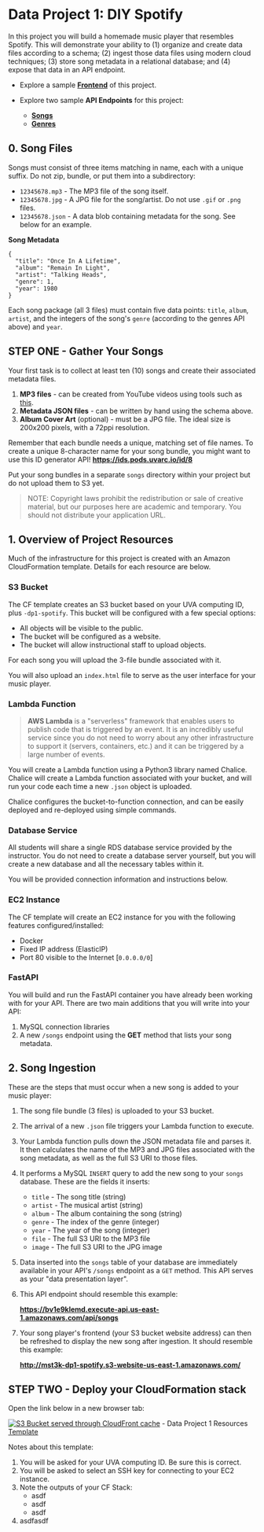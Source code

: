 # Data Project 1: DIY Spotify

In this project you will build a homemade music player that resembles Spotify. This will demonstrate your ability to (1) organize and create data files according to a schema; (2) ingest those data files using modern cloud techniques; (3) store song metadata in a relational database; and (4) expose that data in an API endpoint.

- Explore a sample [**Frontend**](http://mst3k-dp1-spotify.s3-website-us-east-1.amazonaws.com/) of this project.
  
- Explore two sample **API Endpoints** for this project:
  - [**Songs**](https://bv1e9klemd.execute-api.us-east-1.amazonaws.com/api/songs)
  - [**Genres**](https://bv1e9klemd.execute-api.us-east-1.amazonaws.com/api/genres)

## 0. Song Files

Songs must consist of three items matching in name, each with a unique suffix. Do not zip, bundle, or put them into a subdirectory:

- `12345678.mp3` - The MP3 file of the song itself.
- `12345678.jpg` - A JPG file for the song/artist. Do not use `.gif` or `.png` files.
- `12345678.json` - A data blob containing metadata for the song. See below for an example.

**Song Metadata**

```
{
  "title": "Once In A Lifetime",
  "album": "Remain In Light",
  "artist": "Talking Heads",
  "genre": 1,
  "year": 1980
}
```
Each song package (all 3 files) must contain five data points: `title`, `album`, `artist`, and the integers of the song's `genre` (according to the genres API above) and `year`.

## STEP ONE - Gather Your Songs

Your first task is to collect at least ten (10) songs and create their associated metadata files.

1. **MP3 files** - can be created from YouTube videos using tools such as [this](https://ezmp3.cc/).
2. **Metadata JSON files** - can be written by hand using the schema above.
3. **Album Cover Art** (optional) - must be a JPG file. The ideal size is 200x200 pixels, with a 72ppi resolution.

Remember that each bundle needs a unique, matching set of file names. To create a unique 8-character name for your song bundle, you might want to use this ID generator API!  **https://ids.pods.uvarc.io/id/8**

Put your song bundles in a separate `songs` directory within your project but do not upload them to S3 yet.

> NOTE: Copyright laws prohibit the redistribution or sale of creative material, but our purposes here are academic and temporary. You should not distribute your application URL.

## 1. Overview of Project Resources

Much of the infrastructure for this project is created with an Amazon CloudFormation template. Details for each resource are below.

### S3 Bucket

The CF template creates an S3 bucket based on your UVA computing ID, plus `-dp1-spotify`. This bucket will be configured with a few special options:

- All objects will be visible to the public.
- The bucket will be configured as a website.
- The bucket will allow instructional staff to upload objects.

For each song you will upload the 3-file bundle associated with it.

You will also upload an `index.html` file to serve as the user interface for your music player.

### Lambda Function

> **AWS Lambda** is a "serverless" framework that enables users to publish code that is triggered by an event. It is an incredibly useful service since you do not need to worry about any other infrastructure to support it (servers, containers, etc.) and it can be triggered by a large number of events.

You will create a Lambda function using a Python3 library named Chalice. Chalice will create a Lambda function associated with your bucket, and will run your code each time a new `.json` object is uploaded.

Chalice configures the bucket-to-function connection, and can be easily deployed and re-deployed using simple commands.

### Database Service

All students will share a single RDS database service provided by the instructor. You do not need to create a database server yourself, but you will create a new database and all the necessary tables within it.

You will be provided connection information and instructions below.

### EC2 Instance

The CF template will create an EC2 instance for you with the following features configured/installed:

- Docker
- Fixed IP address (ElasticIP)
- Port 80 visible to the Internet [`0.0.0.0/0`]

### FastAPI

You will build and run the FastAPI container you have already been working with for your API. There are two main additions that you will write into your API:

1. MySQL connection libraries
2. A new `/songs` endpoint using the **GET** method that lists your song metadata.

## 2. Song Ingestion

These are the steps that must occur when a new song is added to your music player:

1. The song file bundle (3 files) is uploaded to your S3 bucket.
2. The arrival of a new `.json` file triggers your Lambda function to execute.
3. Your Lambda function pulls down the JSON metadata file and parses it. It then calculates the name of the MP3 and JPG files associated with the song metadata, as well as the full S3 URI to those files.
4. It performs a MySQL `INSERT` query to add the new song to your `songs` database. These are the fields it inserts:
   - `title` - The song title (string)
   - `artist` - The musical artist (string)
   - `album` - The album containing the song (string)
   - `genre` - The index of the genre (integer)
   - `year` - The year of the song (integer)
   - `file` - The full S3 URI to the MP3 file
   - `image` - The full S3 URI to the JPG image
5. Data inserted into the `songs` table of your database are immediately available in your API's `/songs` endpoint as a `GET` method. This API serves as your "data presentation layer".
6. This API endpoint should resemble this example: 
   
    **https://bv1e9klemd.execute-api.us-east-1.amazonaws.com/api/songs**

7. Your song player's frontend (your S3 bucket website address) can then be refreshed to display the new song after ingestion. It should resemble this example:

    **http://mst3k-dp1-spotify.s3-website-us-east-1.amazonaws.com/**


## STEP TWO - Deploy your CloudFormation stack

Open the link below in a new browser tab:

[![S3 Bucket served through CloudFront cache](https://raw.githubusercontent.com/nmagee/aws-snippets/main/images/launch-stack.png)](https://us-east-1.console.aws.amazon.com/cloudformation/home?region=us-east-1#/stacks/quickcreate?stackName=dp1&templateURL=https://s3.amazonaws.com/ds2022-resources/dp/dp1-fullstack.yaml) - Data Project 1 Resources [Template](templates/dp1-fullstack.yaml)

Notes about this template:

1. You will be asked for your UVA computing ID. Be sure this is correct.
2. You will be asked to select an SSH key for connecting to your EC2 instance.
3. Note the outputs of your CF Stack:
   - asdf
   - asdf
   - asdf
4. asdfasdf